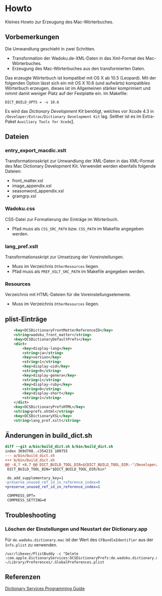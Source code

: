 # Howto

Kleines Howto zur Erzeugung des Mac-Wörterbuches.

## Vorbemerkungen

Die Umwandlung geschieht in zwei Schritten.

* Transformation der Wadoku.de-XML-Daten in das Xml-Format des Mac-Wörterbuches.
* Erzeugung des Mac-Wörterbuches aus den transformierten Daten.

Das erzeugte Wörterbuch ist kompatibel mit OS X ab 10.5 (Leopard).
Mit der folgenden Option lässt sich ein mit OS X 10.6 (und aufwärts)
kompatibles Wörterbuch erzeugen, dieses ist im Allgemeinen stärker
komprimiert und nimmt damit weniger Platz auf der Festplatte ein.
Im Makefile:
```
DICT_BUILD_OPTS = -v 10.6
```

Es wird das *Dictionary Development Kit* benötigt, welches vor Xcode 4.3
in ``/Developer/Extras/Dictionary Development Kit`` lag.
Seither ist es im Extra-Paket
``Auxiliary Tools for Xcode``[1](https://developer.apple.com/downloads/index.action).

## Dateien

### entry_export_macdic.xslt

Transformationsskript zur Umwandlung der XML-Daten in das XML-Format
des Mac Dictionary Development Kit.
Verwendet werden ebenfalls folgende Dateien:

* front_matter.xsl
* image_appendix.xsl
* seasonword_appendix.xsl
* gramgrp.xsl

### Wadoku.css

CSS-Datei zur Formatierung der Einträge im Wörterbuch.

* Pfad muss als ``CSS_SRC_PATH`` bzw. ``CSS_PATH`` im Makefile angegeben werden.

### lang_pref.xslt

Transformationsskript zur Umsetzung der Voreinstellungen.

* Muss im Verzeichnis ``OtherResources`` liegen.
* Pfad muss als ``PREF_XSLT_SRC_PATH`` im Makefile angegeben werden.

### Resources

Verzeichnis mit HTML-Dateien für die Voreinstellungselemente.

* Muss im Verzeichnis ``OtherResources`` liegen.

## plist-Einträge

```xml
    <key>DCSDictionaryFrontMatterReferenceID</key>
    <string>wadoku_front_matter</string>
    <key>DCSDictionaryDefaultPrefs</key>
    <dict>
        <key>display-lang</key>
        <string>ja</string>
        <key>version</key>
        <string>1</string>
        <key>display-uid</key>
        <string>0</string>
        <key>display-genera</key>
        <string>1</string>
        <key>display-ruby</key>
        <string>0</string>
        <key>display-short</key>
        <string>1</string>
    </dict>
    <key>DCSDictionaryPrefsHTML</key>
    <string>prefs.xhtml</string>
    <key>DCSDictionaryXSL</key>
    <string>lang_pref.xslt</string>
```

## Änderungen in build_dict.sh

```diff
diff --git a/bin/build_dict.sh b/bin/build_dict.sh
index 369d708..c354215 100755
--- a/bin/build_dict.sh
+++ b/bin/build_dict.sh
@@ -8,7 +8,7 @@ DICT_BUILD_TOOL_DIR=${DICT_BUILD_TOOL_DIR:-"/Developer/Extras/Dictionary Develop
 DICT_BUILD_TOOL_BIN="$DICT_BUILD_TOOL_DIR/bin"

 do_add_supplementary_key=1
-preserve_unused_ref_id_in_reference_index=0
+preserve_unused_ref_id_in_reference_index=1

 COMPRESS_OPT=
 COMPRESS_SETTING=0
```

## Troubleshooting

### Löschen der Einstellungen und Neustart der Dictionary.app

Für ```de.wadoku.dictionary.mac``` ist der Wert des ```CFBundleIdentifier``` aus der ```Info.plist``` zu verwenden.
```
/usr/libexec/PlistBuddy -c "Delete :com.apple.DictionaryServices:DCSDictionaryPrefs:de.wadoku.dictionary.mac" ~/Library/Preferences/.GlobalPreferences.plist
```

## Referenzen

[Dictionary Services Programming Guide](http://developer.apple.com/library/mac/#documentation/UserExperience/Conceptual/DictionaryServicesProgGuide/Introduction/Introduction.html)
